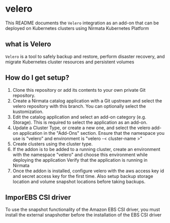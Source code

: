 # velero
This README documents the `Velero` integration as an add-on that can be deployed on Kubernetes clusters using Nirmata Kubernetes Platform

## what is Velero
`Velero` is a tool to safely backup and restore, perform disaster recovery, and migrate Kubernetes cluster resources and persistent volumes

## How do I get setup?

1. Clone this repository or add its contents to your own private Git repository.
2. Create a Nirmata catalog application with a Git upstream and select the velero repository with this branch. You can optionally select the kustomization.
3. Edit the catalog application and select an add-on category (e.g. Storage). This is required to select the application as an add-on.
4. Update a Cluster Type, or create a new one, and select the velero add-on application in the "Add-Ons" section. Ensure that the namespace you use is "velero" and environment is "velero -< cluster-name >"
5. Create clusters using the cluster type.
6. If the addon is to be added to a running cluster, create an environment with the namespace "velero" and choose this environment while deploying the application
Verify that the application is running in Nirmata
7. Once the addon is installed, configure velero with the aws access key id and secret access key for the first time. Also setup backup storage location and volume snapshot locations before taking backups. 

## ImporEBS CSI driver

To use the snapshot functionality of the Amazon EBS CSI driver, you must install the external snapshotter before the installation of the EBS CSI driver

